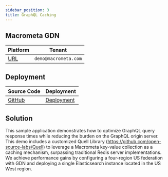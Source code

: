 ```yaml
---
sidebar_position: 3
title: GraphQL Caching
---
```


## Macrometa GDN

| **Platform**                       | **Tenant**                      |
| ---------------------------------- | ------------------------------ |
| [URL](https://cache.eng.macrometa.io/) | `demo@macrometa.com` |

## Deployment

| **Source Code**                       | **Deployment**                      | 
| ---------------------------------- | ------------------------------ | 
| [GitHub](https://github.com/Macrometacorp/parsec-graphql-cache) | [Deployment](https://macrometacorp.github.io/parsec-graphql-cache/) | 

## Solution
This sample application demonstrates how to optimize GraphQL query response times while reducing the burden on the GraphQL origin server. This demo includes a customized Quell Library (https://github.com/open-source-labs/Quell) to leverage a Macrometa key-value collection as a caching mechanism, surpassing traditional Redis server implementations. We achieve performance gains by configuring a four-region US federation with GDN and deploying a single Elasticsearch instance located in the US West region. 